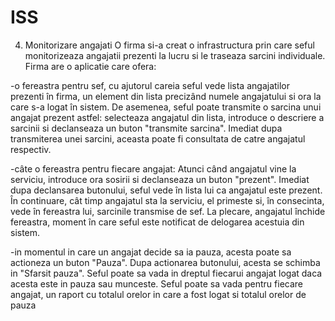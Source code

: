# ISS

4. Monitorizare angajati
O firma si-a creat o infrastructura prin care seful monitorizeaza angajatii prezenti la lucru si le traseaza sarcini individuale. Firma are o aplicatie care ofera:


-o  fereastra  pentru  sef, cu ajutorul careia seful vede lista angajatilor prezenti în firma, un element din lista precizând numele angajatului si ora la care s-a logat în sistem. De asemenea, seful poate transmite o sarcina unui angajat prezent astfel: selecteaza angajatul din lista, introduce o descriere a sarcinii si declanseaza un buton "transmite sarcina". Imediat dupa transmiterea unei sarcini, aceasta poate fi consultata de catre angajatul respectiv. 


-câte o fereastra pentru fiecare angajat: Atunci când angajatul vine la serviciu, introduce ora sosirii si declanseaza un buton "prezent". Imediat dupa declansarea butonului, seful vede în lista lui ca angajatul este prezent. În continuare, cât timp angajatul sta la serviciu, el primeste si, în consecinta, vede în fereastra lui, sarcinile transmise de sef. La plecare, angajatul închide fereastra, moment în care seful este notificat de delogarea acestuia din sistem. 


-in momentul in care un angajat decide sa ia pauza, acesta poate sa actioneza un buton "Pauza". Dupa actionarea butonului, acesta se schimba in "Sfarsit pauza". Seful poate sa vada in dreptul fiecarui angajat logat daca acesta este in pauza sau munceste. Seful poate sa vada pentru fiecare angajat, un raport cu totalul orelor in care a fost logat si totalul orelor de pauza
